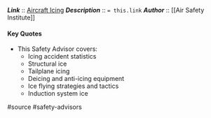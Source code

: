 ***Link***      :: [Aircraft Icing](https://www.aopa.org/-/media/Files/AOPA/Home/Pilot-Resources/ASI/Safety-Advisors/sa11.pdf)
***Description***      :: `= this.link`
***Author*** :: [[Air Safety Institute]]

#### Key Quotes
* This Safety Advisor covers:
	* Icing accident statistics
	* Structural ice
	* Tailplane icing
	* Deicing and anti-icing equipment
	* Ice flying strategies and tactics
	* Induction system ice

#source #safety-advisors